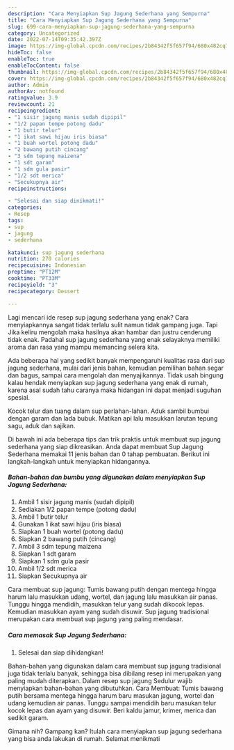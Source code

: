```yaml
---
description: "Cara Menyiapkan Sup Jagung Sederhana yang Sempurna"
title: "Cara Menyiapkan Sup Jagung Sederhana yang Sempurna"
slug: 699-cara-menyiapkan-sup-jagung-sederhana-yang-sempurna
category: Uncategorized
date: 2022-07-14T09:35:42.397Z
image: https://img-global.cpcdn.com/recipes/2b84342f5f657f94/680x482cq70/sup-jagung-sederhana-foto-resep-utama.jpg
hideToc: false
enableToc: true
enableTocContent: false
thumbnail: https://img-global.cpcdn.com/recipes/2b84342f5f657f94/680x482cq70/sup-jagung-sederhana-foto-resep-utama.jpg
cover: https://img-global.cpcdn.com/recipes/2b84342f5f657f94/680x482cq70/sup-jagung-sederhana-foto-resep-utama.jpg
author: Admin
authorAv: notfound
ratingvalue: 3.9
reviewcount: 21
recipeingredient:
- "1 sisir jagung manis sudah dipipil"
- "1/2 papan tempe potong dadu"
- "1 butir telur"
- "1 ikat sawi hijau iris biasa"
- "1 buah wortel potong dadu"
- "2 bawang putih cincang"
- "3 sdm tepung maizena"
- "1 sdt garam"
- "1 sdm gula pasir"
- "1/2 sdt merica"
- "Secukupnya air"
recipeinstructions:

- "Selesai dan siap dinikmati!"
categories:
- Resep
tags:
- sup
- jagung
- sederhana

katakunci: sup jagung sederhana 
nutrition: 270 calories
recipecuisine: Indonesian
preptime: "PT12M"
cooktime: "PT33M"
recipeyield: "3"
recipecategory: Dessert

---
```



Lagi mencari ide resep sup jagung sederhana yang enak? Cara menyiapkannya sangat tidak terlalu sulit namun tidak gampang juga. Tapi Jika keliru mengolah maka hasilnya akan hambar dan justru cenderung tidak enak. Padahal sup jagung sederhana yang enak selayaknya memiliki aroma dan rasa yang mampu memancing selera kita.


Ada beberapa hal yang sedikit banyak mempengaruhi kualitas rasa dari sup jagung sederhana, mulai dari jenis bahan, kemudian pemilihan bahan segar dan bagus, sampai cara mengolah dan menyajikannya. Tidak usah bingung kalau hendak menyiapkan sup jagung sederhana yang enak di rumah, karena asal sudah tahu caranya maka hidangan ini dapat menjadi suguhan spesial.

Kocok telur dan tuang dalam sup perlahan-lahan. Aduk sambil bumbui dengan garam dan lada bubuk. Matikan api lalu masukkan larutan tepung sagu, aduk dan sajikan.


Di bawah ini ada beberapa tips dan trik praktis untuk membuat sup jagung sederhana yang siap dikreasikan. Anda dapat membuat Sup Jagung Sederhana memakai 11 jenis bahan dan 0 tahap pembuatan. Berikut ini langkah-langkah untuk menyiapkan hidangannya.

<!--inarticleads1-->

##### Bahan-bahan dan bumbu yang digunakan dalam menyiapkan Sup Jagung Sederhana:

1. Ambil 1 sisir jagung manis (sudah dipipil)
1. Sediakan 1/2 papan tempe (potong dadu)
1. Ambil 1 butir telur
1. Gunakan 1 ikat sawi hijau (iris biasa)
1. Siapkan 1 buah wortel (potong dadu)
1. Siapkan 2 bawang putih (cincang)
1. Ambil 3 sdm tepung maizena
1. Siapkan 1 sdt garam
1. Siapkan 1 sdm gula pasir
1. Ambil 1/2 sdt merica
1. Siapkan Secukupnya air


Cara membuat sup jagung: Tumis bawang putih dengan mentega hingga harum lalu masukkan udang, wortel, dan jagung lalu masukkan air panas. Tunggu hingga mendidih, masukkan telur yang sudah dikocok lepas. Kemudian masukkan ayam yang sudah disuwir. Sup jagung tradisional merupakan cara membuat sup jagung yang paling mendasar. 

<!--inarticleads2-->

##### Cara memasak Sup Jagung Sederhana:


1. Selesai dan siap dihidangkan!

Bahan-bahan yang digunakan dalam cara membuat sup jagung tradisional juga tidak terlalu banyak, sehingga bisa dibilang resep ini merupakan yang paling mudah diterapkan. Dalam resep sup jagung Sedulur wajib menyiapkan bahan-bahan yang dibutuhkan. Cara Membuat: Tumis bawang putih bersama mentega hingga harum baru masukan jagung, wortel dan udang kemudian air panas. Tunggu sampai mendidih baru masukan telur kocok lepas dan ayam yang disuwir. Beri kaldu jamur, krimer, merica dan sedikit garam. 

Gimana nih? Gampang kan? Itulah cara menyiapkan sup jagung sederhana yang bisa anda lakukan di rumah. Selamat menikmati
